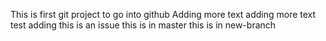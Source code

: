 This is first git project to go into github
Adding more text
adding more text
test adding
this is an issue
this is in master
this is in new-branch